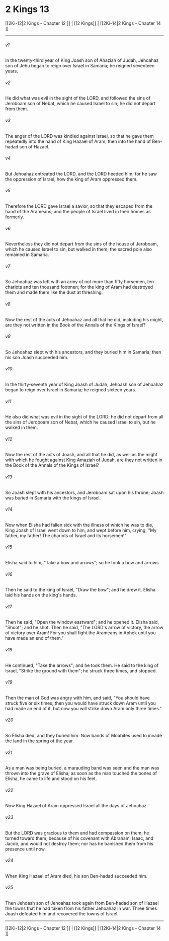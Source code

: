 # 2 Kings 13

[[2Ki-12|2 Kings - Chapter 12 ]] | [[2 Kings]] | [[2Ki-14|2 Kings - Chapter 14 ]]
***

###### v1
In the twenty-third year of King Joash son of Ahaziah of Judah, Jehoahaz son of Jehu began to reign over Israel in Samaria; he reigned seventeen years.
###### v2
He did what was evil in the sight of the LORD, and followed the sins of Jeroboam son of Nebat, which he caused Israel to sin; he did not depart from them.
###### v3
The anger of the LORD was kindled against Israel, so that he gave them repeatedly into the hand of King Hazael of Aram, then into the hand of Ben-hadad son of Hazael.
###### v4
But Jehoahaz entreated the LORD, and the LORD heeded him; for he saw the oppression of Israel, how the king of Aram oppressed them.
###### v5
Therefore the LORD gave Israel a savior, so that they escaped from the hand of the Arameans; and the people of Israel lived in their homes as formerly.
###### v6
Nevertheless they did not depart from the sins of the house of Jeroboam, which he caused Israel to sin, but walked in them; the sacred pole also remained in Samaria.
###### v7
So Jehoahaz was left with an army of not more than fifty horsemen, ten chariots and ten thousand footmen; for the king of Aram had destroyed them and made them like the dust at threshing.
###### v8
Now the rest of the acts of Jehoahaz and all that he did, including his might, are they not written in the Book of the Annals of the Kings of Israel?
###### v9
So Jehoahaz slept with his ancestors, and they buried him in Samaria; then his son Joash succeeded him.
###### v10
In the thirty-seventh year of King Joash of Judah, Jehoash son of Jehoahaz began to reign over Israel in Samaria; he reigned sixteen years.
###### v11
He also did what was evil in the sight of the LORD; he did not depart from all the sins of Jeroboam son of Nebat, which he caused Israel to sin, but he walked in them.
###### v12
Now the rest of the acts of Joash, and all that he did, as well as the might with which he fought against King Amaziah of Judah, are they not written in the Book of the Annals of the Kings of Israel?
###### v13
So Joash slept with his ancestors, and Jeroboam sat upon his throne; Joash was buried in Samaria with the kings of Israel.
###### v14
Now when Elisha had fallen sick with the illness of which he was to die, King Joash of Israel went down to him, and wept before him, crying, "My father, my father! The chariots of Israel and its horsemen!"
###### v15
Elisha said to him, "Take a bow and arrows"; so he took a bow and arrows.
###### v16
Then he said to the king of Israel, "Draw the bow"; and he drew it. Elisha laid his hands on the king's hands.
###### v17
Then he said, "Open the window eastward"; and he opened it. Elisha said, "Shoot"; and he shot. Then he said, "The LORD's arrow of victory, the arrow of victory over Aram! For you shall fight the Arameans in Aphek until you have made an end of them."
###### v18
He continued, "Take the arrows"; and he took them. He said to the king of Israel, "Strike the ground with them"; he struck three times, and stopped.
###### v19
Then the man of God was angry with him, and said, "You should have struck five or six times; then you would have struck down Aram until you had made an end of it, but now you will strike down Aram only three times."
###### v20
So Elisha died, and they buried him. Now bands of Moabites used to invade the land in the spring of the year.
###### v21
As a man was being buried, a marauding band was seen and the man was thrown into the grave of Elisha; as soon as the man touched the bones of Elisha, he came to life and stood on his feet.
###### v22
Now King Hazael of Aram oppressed Israel all the days of Jehoahaz.
###### v23
But the LORD was gracious to them and had compassion on them; he turned toward them, because of his covenant with Abraham, Isaac, and Jacob, and would not destroy them; nor has he banished them from his presence until now.
###### v24
When King Hazael of Aram died, his son Ben-hadad succeeded him.
###### v25
Then Jehoash son of Jehoahaz took again from Ben-hadad son of Hazael the towns that he had taken from his father Jehoahaz in war. Three times Joash defeated him and recovered the towns of Israel.

***

[[2Ki-12|2 Kings - Chapter 12 ]] | [[2 Kings]] | [[2Ki-14|2 Kings - Chapter 14 ]]
